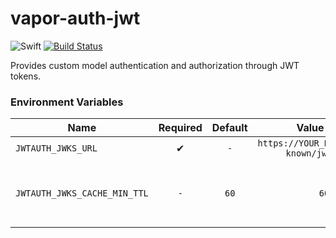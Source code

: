 # vapor-auth-jwt

![Swift](https://img.shields.io/badge/swift-5.1-orange.svg)
[![Build Status](https://travis-ci.com/asensei/vapor-auth-jwt.svg?token=eSrCssnzja3G3GciyhUB&branch=master)](https://travis-ci.com/asensei/vapor-auth-jwt)

Provides custom model authentication and authorization through JWT tokens.

### Environment Variables

| Name    | Required | Default | Value (e.g.) | Description |
| ------------- |:-------------:|:-------------:|:-------------:|:-------------|
| `JWTAUTH_JWKS_URL` | ✔ | `-` | `https://YOUR_DOMAIN/.well-known/jwks.json` | JWKS URL. |
| `JWTAUTH_JWKS_CACHE_MIN_TTL` | `-` | `60` | `60` | Minimum cache time-to-live in seconds. |
